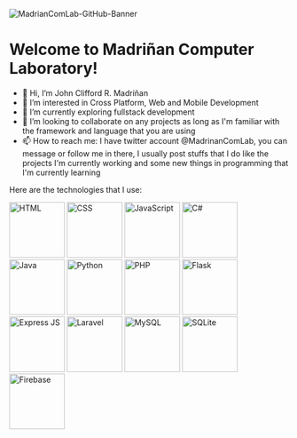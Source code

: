 ![MadrianComLab-GitHub-Banner](https://user-images.githubusercontent.com/74145874/219880602-92c764cb-96a1-4087-99e6-1968cb52fa73.jpg)
# Welcome to Madriñan Computer Laboratory!
- 👋 Hi, I’m John Clifford R. Madriñan
- 👀 I’m interested in Cross Platform, Web and Mobile Development
- 🌱 I’m currently exploring fullstack development
- 💞️ I’m looking to collaborate on any projects as long as I'm familiar with the framework and language that you are using
- 📫 How to reach me: I have twitter account @MadrinanComLab, you can message or follow me in there, I usually post stuffs that I do like the projects I'm currently working and some new things in programming that I'm currently learning

Here are the technologies that I use:

<p float="left">
  <img src="https://user-images.githubusercontent.com/74145874/175006949-ce0258ac-7f95-4c91-868e-295d2c842245.png" width="100px" height="100px" alt="HTML"/>
  <img src="https://user-images.githubusercontent.com/74145874/175007020-93e14c45-0770-4a22-a2e3-76dd0d7ac594.png" width="100px" height="100px" alt="CSS"/>
  <img src="https://user-images.githubusercontent.com/74145874/175008529-08babfa3-ea29-459c-a7bd-ee1ae245c8ab.png" width="100px" height="100px" alt="JavaScript"/>
  <img src="https://user-images.githubusercontent.com/74145874/175008602-dd929953-4e72-424b-b991-a8e1916f3fd0.png" width="100px" height="100px" alt="C#"/>
  <img src="https://user-images.githubusercontent.com/74145874/175013698-677bf92e-2493-474a-9e02-a5da8b726b3c.png" width="100px" height="100px" alt="Java"/>
  <img src="https://user-images.githubusercontent.com/74145874/175009122-ef5ed60b-becd-4a21-9a56-916bf9ba2da5.png" width="100px" height="100px" alt="Python"/>
  <img src="https://user-images.githubusercontent.com/74145874/175009331-7b9a4a89-536f-41d3-aab7-1a41f9d6c6b9.png" width="100px" height="100px" alt="PHP"/>
  <img src="https://user-images.githubusercontent.com/74145874/175010858-5d4edd52-94c5-47ac-b4ef-855e510d1664.png" width="100px" height="100px" alt="Flask"/>
  <img src="https://user-images.githubusercontent.com/74145874/175009740-4fbba538-e15d-4636-a20c-353094e31b71.png" width="100px" height="100px" alt="Express JS"/>
  <img src="https://user-images.githubusercontent.com/74145874/175010397-a7ca0170-ca28-4dda-be61-9c8202c3e5e9.png" width="100px" height="100px" alt="Laravel"/>
  <img src="https://user-images.githubusercontent.com/74145874/175011980-24a45f00-c1a7-40c6-a5d6-d39912a08d71.png" width="100px" height="100px" alt="MySQL"/>
  <img src="https://user-images.githubusercontent.com/74145874/175011972-5e9ca20f-8ae6-49b1-a4c1-915c7e72e1fd.png" width="100px" height="100px" alt="SQLite"/>
  <img src="https://user-images.githubusercontent.com/74145874/175014800-c34eef51-52f4-4219-b572-519357beb1ee.png" width="100px" height="100px" alt="Firebase"/>
</p>
